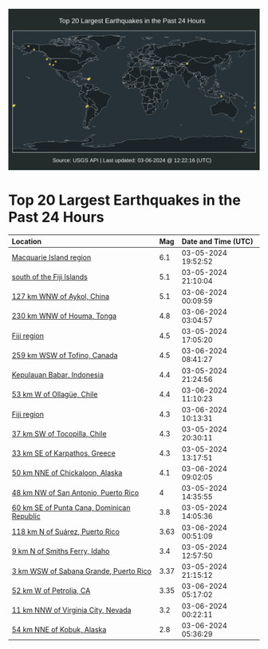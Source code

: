 ![Map](./map.png)

# Top 20 Largest Earthquakes in the Past 24 Hours

| Location | Mag | Date and Time (UTC) |
|:---|:---|:---|
| [Macquarie Island region](https://earthquake.usgs.gov/earthquakes/eventpage/us6000mgyj) | 6.1 | 03-05-2024 19:52:52 |
| [south of the Fiji Islands](https://earthquake.usgs.gov/earthquakes/eventpage/us7000m3kb) | 5.1 | 03-05-2024 21:10:04 |
| [127 km WNW of Aykol, China](https://earthquake.usgs.gov/earthquakes/eventpage/us7000m3lf) | 5.1 | 03-06-2024 00:09:59 |
| [230 km WNW of Houma, Tonga](https://earthquake.usgs.gov/earthquakes/eventpage/us7000m3m3) | 4.8 | 03-06-2024 03:04:57 |
| [Fiji region](https://earthquake.usgs.gov/earthquakes/eventpage/us6000mgwg) | 4.5 | 03-05-2024 17:05:20 |
| [259 km WSW of Tofino, Canada](https://earthquake.usgs.gov/earthquakes/eventpage/us7000m3n8) | 4.5 | 03-06-2024 08:41:27 |
| [Kepulauan Babar, Indonesia](https://earthquake.usgs.gov/earthquakes/eventpage/us7000m3kk) | 4.4 | 03-05-2024 21:24:56 |
| [53 km W of Ollagüe, Chile](https://earthquake.usgs.gov/earthquakes/eventpage/us7000m3nm) | 4.4 | 03-06-2024 11:10:23 |
| [Fiji region](https://earthquake.usgs.gov/earthquakes/eventpage/us7000m3ng) | 4.3 | 03-06-2024 10:13:31 |
| [37 km SW of Tocopilla, Chile](https://earthquake.usgs.gov/earthquakes/eventpage/us7000m3k1) | 4.3 | 03-05-2024 20:30:11 |
| [33 km SE of Karpathos, Greece](https://earthquake.usgs.gov/earthquakes/eventpage/us6000mgv7) | 4.3 | 03-05-2024 13:17:51 |
| [50 km NNE of Chickaloon, Alaska](https://earthquake.usgs.gov/earthquakes/eventpage/ak02431au8tv) | 4.1 | 03-06-2024 09:02:05 |
| [48 km NW of San Antonio, Puerto Rico](https://earthquake.usgs.gov/earthquakes/eventpage/pr2024065003) | 4 | 03-05-2024 14:35:55 |
| [60 km SE of Punta Cana, Dominican Republic](https://earthquake.usgs.gov/earthquakes/eventpage/pr2024065002) | 3.8 | 03-05-2024 14:05:36 |
| [118 km N of Suárez, Puerto Rico](https://earthquake.usgs.gov/earthquakes/eventpage/pr2024066000) | 3.63 | 03-06-2024 00:51:09 |
| [9 km N of Smiths Ferry, Idaho](https://earthquake.usgs.gov/earthquakes/eventpage/us6000mgv4) | 3.4 | 03-05-2024 12:57:50 |
| [3 km WSW of Sabana Grande, Puerto Rico](https://earthquake.usgs.gov/earthquakes/eventpage/pr2024065004) | 3.37 | 03-05-2024 21:15:12 |
| [52 km W of Petrolia, CA](https://earthquake.usgs.gov/earthquakes/eventpage/nc74012401) | 3.35 | 03-06-2024 05:17:02 |
| [11 km NNW of Virginia City, Nevada](https://earthquake.usgs.gov/earthquakes/eventpage/nn00874233) | 3.2 | 03-06-2024 00:22:11 |
| [54 km NNE of Kobuk, Alaska](https://earthquake.usgs.gov/earthquakes/eventpage/ak024318numw) | 2.8 | 03-06-2024 05:36:29 |
